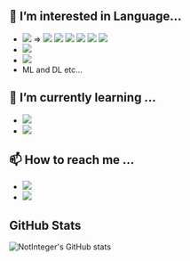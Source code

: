 ## 👀 I’m interested in Language...
- <a href="https://www.python.org/" target="_blank"><img src="https://img.shields.io/badge/Python-library-0288D1?style=flat-square&logo=Python&logoColor=white"/></a> => <a href="https://www.tensorflow.org/?hl=ko" target="_blank"><img src="https://img.shields.io/badge/TensorFlow-FF6F00?style=flat-square&logo=TensorFlow&logoColor=white"/></a>
<a href="https://keras.io/" target="_blank"><img src="https://img.shields.io/badge/Keras-FF6F00?style=flat-square&logo=Keras&logoColor=white"/></a>
<a href="https://pytorch.org/" target="_blank"><img src="https://img.shields.io/badge/PyTorch-EE4C2C?style=flat-square&logo=PyTorch&logoColor=white"/></a>
<a href="https://scikit-learn.org/stable/" target="_blank"><img src="https://img.shields.io/badge/scikit-learn-D00000?style=flat-square&logo=scikit-learn&logoColor=white"/></a>
<a href="https://numpy.org/" target="_blank"><img src="https://img.shields.io/badge/NumPy-013243?style=flat-square&logo=NumPy&logoColor=white"/></a>
<a href="https://pandas.pydata.org/" target="_blank"><img src="https://img.shields.io/badge/pandas-150458?style=flat-square&logo=pandas&logoColor=white"/></a>
- <a href="https://ko.reactjs.org/" target="_blank"><img src="https://img.shields.io/badge/React-61DAFB?style=flat-square&logo=React&logoColor=white"/></a>
- <a href="https://developer.android.com/" target="_blank"><img src="https://img.shields.io/badge/Android Studio-3DDC84?style=flat-square&logo=Android Studio&logoColor=white"/></a>
- ML and DL etc...

## 🌱 I’m currently learning ...
- <a href="https://cupy.dev/" target="_blank"><img src="https://img.shields.io/badge/NVIDIA-cupy-76B900?style=flat-square&logo=NVIDIA&logoColor=white"/></a>
- <a href="https://flutter.dev/" target="_blank"><img src="https://img.shields.io/badge/Flutter-02569B?style=flat-square&logo=Flutter&logoColor=white"/></a>


## 📫 How to reach me ...
- <img src="https://img.shields.io/badge/Gmail-dev.parkjeongsu@gmail.com-EA4335?style=flat-square&logo=Gmail&logoColor=white"/>
- <img src="https://img.shields.io/badge/Dev_Not_Integer%EF%BC%830117-5865F2?style=flat-square&logo=Discord&logoColor=white"/>

## GitHub Stats

![NotInteger's GitHub stats](https://github-readme-stats.vercel.app/api?username=qkrwjdtn1236&show_icons=true&theme=radical)



<!---
qkrwjdtn1236/qkrwjdtn1236 is a ✨ special ✨ repository because its `README.md` (this file) appears on your GitHub profile.
You can click the Preview link to take a look at your changes.

--->
